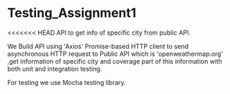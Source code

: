 ﻿# Testing_Assignment1
<<<<<<< HEAD
API to get info of specific city from public API.

We Build API using 'Axios' Promise-based HTTP client to send asynchronous HTTP request to Public API which is 'openweathermap.org'
,get information of specific city and coverage part of this information with both unit and integration testing.

For testing we use Mocha testing library.


